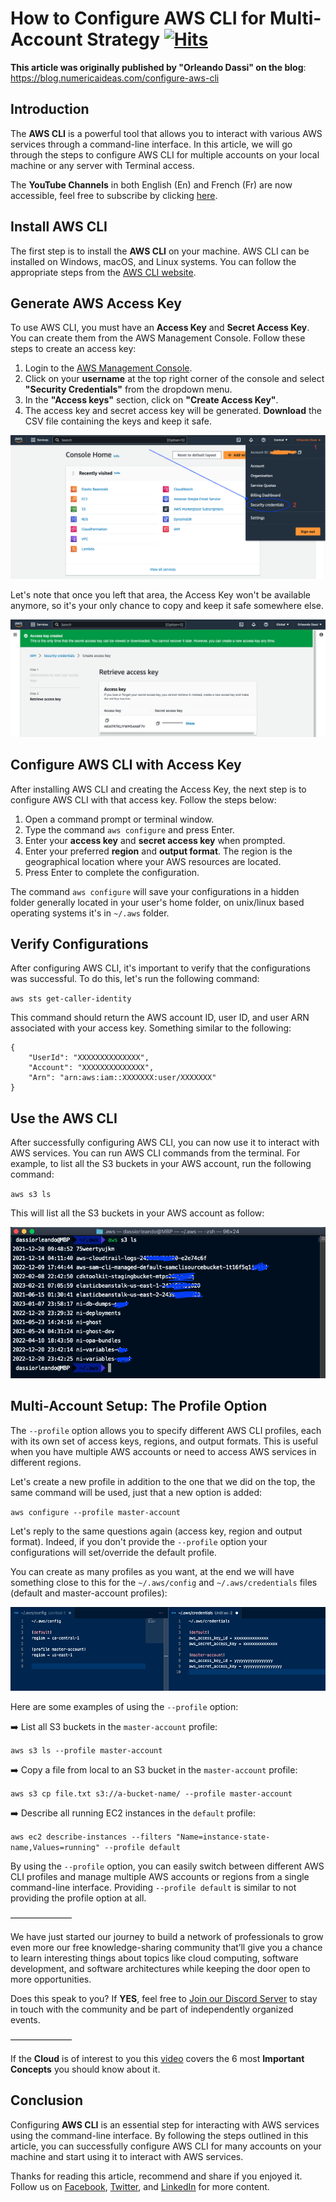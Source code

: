 # How to Configure AWS CLI for Multi-Account Strategy&nbsp;[![Hits](https://hits.seeyoufarm.com/api/count/incr/badge.svg?url=https%3A%2F%2Fgithub.com%2Fnumerica-ideas%2Fcommunity%2Ftree%2Fmaster%2Faws%2Fconfigure-aws-cli-multi-account-strategy&count_bg=%2379C83D&title_bg=%23555555&icon=&icon_color=%23E7E7E7&title=hits&edge_flat=false)](https://blog.numericaideas.com/configure-aws-cli)

**This article was originally published by "Orleando Dassi" on the blog**: https://blog.numericaideas.com/configure-aws-cli

## Introduction
The **AWS CLI** is a powerful tool that allows you to interact with various AWS services through a command-line interface. In this article, we will go through the steps to configure AWS CLI for multiple accounts on your local machine or any server with Terminal access.

The **YouTube Channels** in both English (En) and French (Fr) are now accessible, feel free to subscribe by clicking [here](https://www.youtube.com/@numericaideas/channels?sub_confirmation=1).

## Install AWS CLI
The first step is to install the **AWS CLI** on your machine. AWS CLI can be installed on Windows, macOS, and Linux systems. You can follow the appropriate steps from the [AWS CLI website](https://docs.aws.amazon.com/cli/latest/userguide/getting-started-install.html).

## Generate AWS Access Key
To use AWS CLI, you must have an **Access Key** and **Secret Access Key**. You can create them from the AWS Management Console. Follow these steps to create an access key:
1. Login to the [AWS Management Console](https://aws.amazon.com).
2. Click on your **username** at the top right corner of the console and select **"Security Credentials"** from the dropdown menu.
3. In the **"Access keys"** section, click on **"Create Access Key"**.
4. The access key and secret access key will be generated. **Download** the CSV file containing the keys and keep it safe.

[![AWSConsoleCreateAccessKey](./images/ni-aws-cli-create-access-keys.png)](https://blog.numericaideas.com/configure-aws-cli)

Let's note that once you left that area, the Access Key won't be available anymore, so it's your only chance to copy and keep it safe somewhere else.

[![CreatedAccessKeyWarning](./images/ni-aws-cli-access-keys-created.png)](https://blog.numericaideas.com/configure-aws-cli)

## Configure AWS CLI with Access Key
After installing AWS CLI and creating the Access Key, the next step is to configure AWS CLI with that access key. Follow the steps below:
1. Open a command prompt or terminal window.
2. Type the command `aws configure` and press Enter.
3. Enter your **access key** and **secret access key** when prompted.
4. Enter your preferred **region** and **output format**. The region is the geographical location where your AWS resources are located.
5. Press Enter to complete the configuration.

The command `aws configure` will save your configurations in a hidden folder generally located in your user's home folder, on unix/linux based operating systems it's in `~/.aws` folder.

## Verify Configurations
After configuring AWS CLI, it's important to verify that the configurations was successful. To do this, let's run the following command:

`aws sts get-caller-identity`

This command should return the AWS account ID, user ID, and user ARN associated with your access key. Something similar to the following:

```
{
    "UserId": "XXXXXXXXXXXXXX",
    "Account": "XXXXXXXXXXXXXX",
    "Arn": "arn:aws:iam::XXXXXXX:user/XXXXXXX"
}
```

## Use the AWS CLI
After successfully configuring AWS CLI, you can now use it to interact with AWS services. You can run AWS CLI commands from the terminal. For example, to list all the S3 buckets in your AWS account, run the following command:

`aws s3 ls`

This will list all the S3 buckets in your AWS account as follow:

[![AWSCLITestS3](./images/ni-aws-cli-test-s3.png)](https://blog.numericaideas.com/configure-aws-cli)

## Multi-Account Setup: The Profile Option
The `--profile` option allows you to specify different AWS CLI profiles, each with its own set of access keys, regions, and output formats. This is useful when you have multiple AWS accounts or need to access AWS services in different regions.

Let's create a new profile in addition to the one that we did on the top, the same command will be used, just that a new option is added:

`aws configure --profile master-account`

Let's reply to the same questions again (access key, region and output format). Indeed, if you don't provide the `--profile` option your configurations will set/override the default profile.

You can create as many profiles as you want, at the end we will have something close to this for the `~/.aws/config` and `~/.aws/credentials` files (default and master-account profiles):

[![AWSCLIMultipleProfiles](./images/ni-aws-cli-multiple-profiles.png)](https://blog.numericaideas.com/configure-aws-cli)

Here are some examples of using the `--profile` option:

➡️ List all S3 buckets in the `master-account` profile:

`aws s3 ls --profile master-account`

➡️ Copy a file from local to an S3 bucket in the `master-account` profile:

`aws s3 cp file.txt s3://a-bucket-name/ --profile master-account`

➡️ Describe all running EC2 instances in the `default` profile:

`aws ec2 describe-instances --filters "Name=instance-state-name,Values=running" --profile default`

By using the `--profile` option, you can easily switch between different AWS CLI profiles and manage multiple AWS accounts or regions from a single command-line interface. Providing  `--profile default` is similar to not providing the profile option at all.

———————

We have just started our journey to build a network of professionals to grow even more our free knowledge-sharing community that’ll give you a chance to learn interesting things about topics like cloud computing, software development, and software architectures while keeping the door open to more opportunities.

Does this speak to you? If **YES**, feel free to [Join our Discord Server](https://discord.numericaideas.com) to stay in touch with the community and be part of independently organized events.

———————

If the **Cloud** is of interest to you this [video](https://youtu.be/0II0ikOZEYE) covers the 6 most **Important Concepts** you should know about it.

## Conclusion
Configuring **AWS CLI** is an essential step for interacting with AWS services using the command-line interface. By following the steps outlined in this article, you can successfully configure AWS CLI for many accounts on your machine and start using it to interact with AWS services.

Thanks for reading this article, recommend and share if you enjoyed it. Follow us on [Facebook](https://www.facebook.com/numericaideas), [Twitter](https://twitter.com/numericaideas), and [LinkedIn](https://www.linkedin.com/company/numericaideas) for more content.
